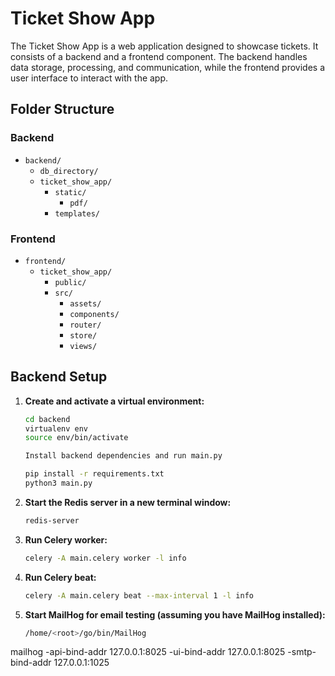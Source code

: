 # Ticket Show App

The Ticket Show App is a web application designed to showcase tickets. It consists of a backend and a frontend component. The backend handles data storage, processing, and communication, while the frontend provides a user interface to interact with the app.

## Folder Structure

### Backend

- `backend/`
  - `db_directory/`
  - `ticket_show_app/`
    - `static/`
      - `pdf/`
    - `templates/`

### Frontend

- `frontend/`
  - `ticket_show_app/`
    - `public/`
    - `src/`
      - `assets/`
      - `components/`
      - `router/`
      - `store/`
      - `views/`

## Backend Setup

1. **Create and activate a virtual environment:**

   ```bash
   cd backend
   virtualenv env
   source env/bin/activate

   Install backend dependencies and run main.py
   
   pip install -r requirements.txt
   python3 main.py
2. **Start the Redis server in a new terminal window:**

   ```bash
   redis-server
   
3. **Run Celery worker:**

   ```bash
   celery -A main.celery worker -l info

4. **Run Celery beat:**

   ```bash
   celery -A main.celery beat --max-interval 1 -l info

   
5. **Start MailHog for email testing (assuming you have MailHog installed):**

   ```bash
   /home/<root>/go/bin/MailHog
  mailhog -api-bind-addr 127.0.0.1:8025 -ui-bind-addr 127.0.0.1:8025 -smtp-bind-addr 127.0.0.1:1025

